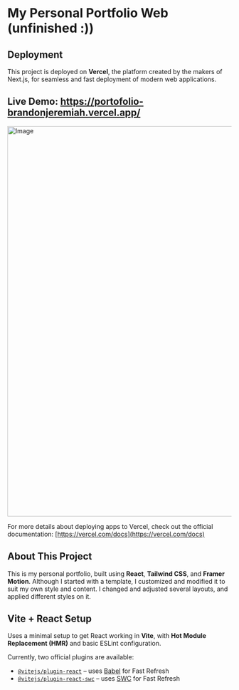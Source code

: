 # My Personal Portfolio Web (unfinished :))

## Deployment  
This project is deployed on **Vercel**, the platform created by the makers of Next.js, for seamless and fast deployment of modern web applications.

## Live Demo: https://portofolio-brandonjeremiah.vercel.app/

<img width="1633" height="876" alt="Image" src="https://github.com/user-attachments/assets/929373bb-1199-4235-8ce5-d48a1fdc1586" />

For more details about deploying apps to Vercel, check out the official documentation:
[https://vercel.com/docs](https://vercel.com/docs)

## About This Project  
This is my personal portfolio, built using **React**, **Tailwind CSS**, and **Framer Motion**. Although I started with a template, I customized and modified it to suit my own style and content. I changed and adjusted several layouts, and applied different styles on it.


## Vite + React Setup  
Uses a minimal setup to get React working in **Vite**, with **Hot Module Replacement (HMR)** and basic ESLint configuration.

Currently, two official plugins are available:

- [`@vitejs/plugin-react`](https://github.com/vitejs/vite-plugin-react/blob/main/packages/plugin-react/README.md) – uses [Babel](https://babeljs.io/) for Fast Refresh  
- [`@vitejs/plugin-react-swc`](https://github.com/vitejs/vite-plugin-react-swc) – uses [SWC](https://swc.rs/) for Fast Refresh
